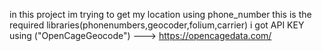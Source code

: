 in this project im trying to get my location using phone_number 
this is the required libraries(phonenumbers,geocoder,folium,carrier)
i got API KEY using ("OpenCageGeocode") ---> https://opencagedata.com/
